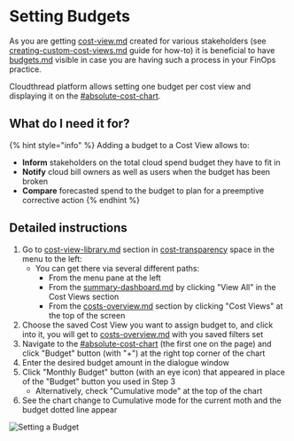 # Setting Budgets

As you are getting [cost-view.md](../fundamentals/cost-transparency/cost-view.md "mention") created for various stakeholders (see [creating-custom-cost-views.md](creating-custom-cost-views.md "mention") guide for how-to) it is beneficial to have [budgets.md](../fundamentals/cost-transparency/budgets.md "mention") visible in case you are having such a process in your FinOps practice.

Cloudthread platform allows setting one budget per cost view and displaying it on the [#absolute-cost-chart](../fundamentals/cost-transparency/costs-overview.md#absolute-cost-chart "mention").

## What do I need it for? <a href="#what-do-i-need-it-for" id="what-do-i-need-it-for"></a>

{% hint style="info" %}
Adding a budget to a Cost View allows to:

* **Inform** stakeholders on the total cloud spend budget they have to fit in
* **Notify** cloud bill owners as well as users when the budget has been broken
* **Compare** forecasted spend to the budget to plan for a preemptive corrective action
{% endhint %}

## Detailed instructions <a href="#detailed-instructions" id="detailed-instructions"></a>

1. Go to [cost-view-library.md](../fundamentals/cost-transparency/cost-view-library.md "mention") section in [cost-transparency](../fundamentals/cost-transparency/ "mention") space in the menu to the left:
   * You can get there via several different paths:
     * From the menu pane at the left
     * From the [summary-dashboard.md](../fundamentals/dashboards/summary-dashboard.md "mention") by clicking "View All" in the Cost Views section
     * From the [costs-overview.md](../fundamentals/cost-transparency/costs-overview.md "mention") section by clicking "Cost Views" at the top of the screen
2. Choose the saved Cost View you want to assign budget to, and click into it, you will get to [costs-overview.md](../fundamentals/cost-transparency/costs-overview.md "mention") with you saved filters set
3. Navigate to the [#absolute-cost-chart](../fundamentals/cost-transparency/costs-overview.md#absolute-cost-chart "mention") (the first one on the page) and click "Budget" button (with "+") at the right top corner of the chart
4. Enter the desired budget amount in the dialogue window
5. Click "Monthly Budget" button (with an eye icon) that appeared in place of the "Budget" button you used in Step 3
   * Alternatively, check "Cumulative mode" at the top of the chart
6. See the chart change to Cumulative mode for the current moth and the budget dotted line appear

![Setting a Budget](../.gitbook/assets/setting-budgets\_demo.gif)

